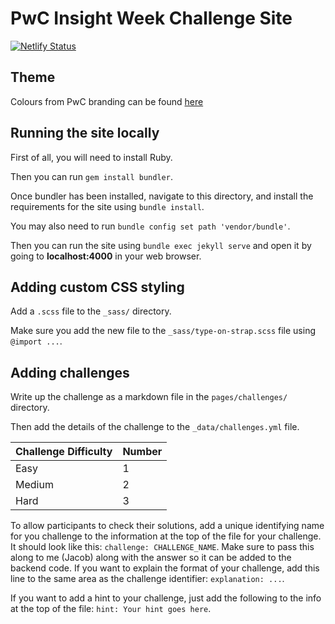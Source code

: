# PwC Insight Week Challenge Site

[![Netlify Status](https://api.netlify.com/api/v1/badges/5dd767df-b306-4a22-8d46-2b1bbba4ee5f/deploy-status)](https://app.netlify.com/sites/insight-week-challenge/deploys)

## Theme

Colours from PwC branding can be found
[here](https://www.schemecolor.com/pricewaterhousecoopers-pwc-logo.php)

## Running the site locally

First of all, you will need to install Ruby.

Then you can run `gem install bundler`.

Once bundler has been installed, navigate to this directory, and install the
requirements for the site using `bundle install`.

You may also need to run `bundle config set path 'vendor/bundle'`.

Then you can run the site using `bundle exec jekyll serve` and open it by going
to **localhost:4000** in your web browser.

## Adding custom CSS styling

Add a `.scss` file to the `_sass/` directory.

Make sure you add the new file to the `_sass/type-on-strap.scss` file using
`@import ...`.

## Adding challenges

Write up the challenge as a markdown file in the `pages/challenges/` directory.

Then add the details of the challenge to the `_data/challenges.yml` file.

| Challenge Difficulty | Number |
|----------------------|--------|
| Easy                 | 1      |
| Medium               | 2      |
| Hard                 | 3      |

To allow participants to check their solutions, add a unique identifying name
for you challenge to the information at the top of the file for your challenge.
It should look like this: `challenge: CHALLENGE_NAME`. Make sure to pass this
along to me (Jacob) along with the answer so it can be added to the backend
code. If you want to explain the format of your challenge, add this line to the
same area as the challenge identifier: `explanation: ...`.

If you want to add a hint to your challenge, just add the following to the info
at the top of the file: `hint: Your hint goes here`.